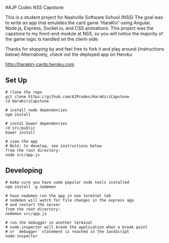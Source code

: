 #AJP Codes NSS Capstone

This is a student project for Nashville Software School (NSS)
The goal was to write an app that emulates the card game 'HaraKiri' using Angular, Node.js, Express, Socket.io, and CSS animations.
This project was the capstone to my front-end module at NSS, so you will notice the majority of the game logic is handled on the client-side. 

Thanks for stopping by and feel free to fork it and play around (instructions below) 
Alternatively, check out the deployed app on Heroku

http://harakiri-cards.heroku.com

## Set Up
```
# clone the repo
git clone https://github.com/AJPcodes/HaraKiriCapstone
cd HaraKiriCapstone

# install node dependencies
npm install

# instal bower dependencies
cd src/public
bower install

# view the app
# Note: to develop, see instructions below
from the root directory:
node src/app.js
```

## Developing
```
# make sure you have some popular node tools installed
npm install -g nodemon

# have nodemon run the app in one terminal tab
# nodemon will watch for file changes in the express app
# and restart the server
from the root directory:
nodemon src/app.js

# run the debugger in another terminal
# node-inspector will break the application when a break point
# or `debugger` statement is reached in the JavaScript
node-inspector
```
